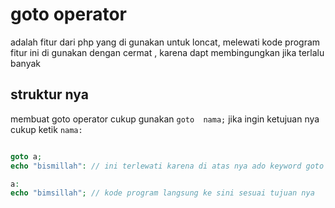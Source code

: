 # goto operator

adalah fitur dari php yang di gunakan untuk loncat, melewati kode program
fitur ini di gunakan dengan cermat , karena dapt membingungkan jika terlalu banyak


## struktur nya
membuat goto operator cukup gunakan `goto  nama;`
jika ingin ketujuan nya cukup ketik `nama:`

```php

goto a;
echo "bismillah": // ini terlewati karena di atas nya ado keyword goto menuju ke a

a:
echo "bimsillah"; // kode program langsung ke sini sesuai tujuan nya
```